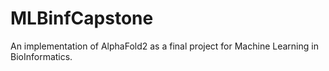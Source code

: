 # MLBinfCapstone
An implementation of AlphaFold2 as a final project for Machine Learning in BioInformatics.

